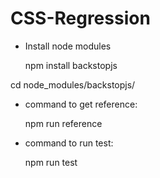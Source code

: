 # CSS-Regression

- Install node modules

  npm install backstopjs

cd node_modules/backstopjs/

- command to get reference:

  npm run reference

- command to run test:

  npm run test
